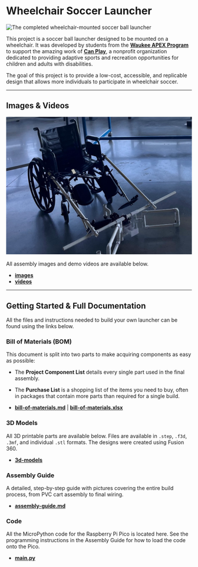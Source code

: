 # Wheelchair Soccer Launcher

![The completed wheelchair-mounted soccer ball launcher](/images/wheelchair-soccer-launcher-side.png)

This project is a soccer ball launcher designed to be mounted on a wheelchair. It was developed by students from the **[Waukee APEX Program](https://apex.waukeeschools.org/)** to support the amazing work of [**Can Play**](https://can-play.org/), a nonprofit organization dedicated to providing adaptive sports and recreation opportunities for children and adults with disabilities.

The goal of this project is to provide a low-cost, accessible, and replicable design that allows more individuals to participate in wheelchair soccer.

-----

## Images & Videos

![The completed wheelchair-mounted soccer ball launcher attached to a wheelchair](/images/launcher-attached-to-wheelchair.png)

All assembly images and demo videos are available below.

 * **[images](/images/)**
 * **[videos](/videos/)**

-----

## Getting Started & Full Documentation

All the files and instructions needed to build your own launcher can be found using the links below.

### Bill of Materials (BOM)

This document is split into two parts to make acquiring components as easy as possible:

  * The **Project Component List** details every single part used in the final assembly.

  * The **Purchase List** is a shopping list of the items you need to buy, often in packages that contain more parts than required for a single build.

  * **[bill-of-materials.md](/bill-of-materials.md)** | **[bill-of-materials.xlsx](/bill-of-materials.xlsx)** 

### 3D Models

All 3D printable parts are available below. Files are available in `.step`, `.f3d`, `.3mf`, and individual `.stl` formats. The designs were created using Fusion 360.

  * **[3d-models](/3d-models/)**

### Assembly Guide

A detailed, step-by-step guide with pictures covering the entire build process, from PVC cart assembly to final wiring.

  * **[assembly-guide.md](/assembly-guide.md)**

### Code

All the MicroPython code for the Raspberry Pi Pico is located here. See the programming instructions in the Assembly Guide for how to load the code onto the Pico.

  * **[main.py](/micropython-code/main.py)**
